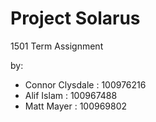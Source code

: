 # Project Solarus
1501 Term Assignment

by:
  - Connor Clysdale : 100976216
  - Alif Islam : 100967488
  - Matt Mayer : 100969802

